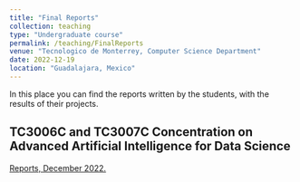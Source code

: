 ```yaml
---
title: "Final Reports"
collection: teaching
type: "Undergraduate course"
permalink: /teaching/FinalReports
venue: "Tecnologico de Monterrey, Computer Science Department"
date: 2022-12-19
location: "Guadalajara, Mexico"
---
```


In this place you can find the reports written by the students, with the results of their projects.

## TC3006C and TC3007C Concentration on Advanced Artificial Intelligence for Data Science

[Reports, December 2022.](/files/ConcIA2022.pdf) 

